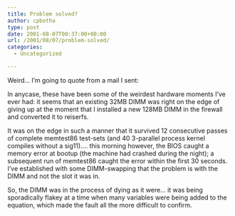 ```yaml
---
title: Problem solved?
author: cpbotha
type: post
date: 2001-08-07T00:37:00+00:00
url: /2001/08/07/problem-solved/
categories:
  - Uncategorized

---
```

Weird&#8230; I&#8217;m going to quote from a mail I sent:

In anycase, these have been some of the weirdest hardware moments I&#8217;ve ever had: it seems that an existing 32MB DIMM was right on the edge of giving up at the moment that I installed a new 128MB DIMM in the firewall and converted it to reiserfs.

It was on the edge in such a manner that it survived 12 consecutive passes of complete memtest86 test-sets (and 40 3-parallel process kernel compiles without a sig11)&#8230;. this morning however, the BIOS caught a memory error at bootup (the machine had crashed during the night); a subsequent run of memtest86 caught the error within the first 30 seconds. I&#8217;ve established with some DIMM-swapping that the problem is with the DIMM and not the slot it was in.

So, the DIMM was in the process of dying as it were&#8230; it was being sporadically flakey at a time when many variables were being added to the equation, which made the fault all the more difficult to confirm.
